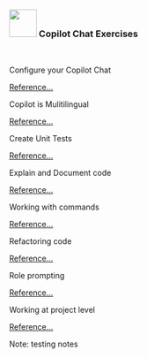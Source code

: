 ### <img height="50px" src="images/github/copilot-chat2.png"> Copilot Chat Exercises

<br>

<div class="container">
  <div class="column2 rounded-box-image">
    <p class="title">Configure your Copilot Chat</p>
    <div class="header"></div>
    <p><a href="">Reference...</a></p>
  </div>

  <div class="column2 rounded-box-image">
    <p class="title">Copilot is Mulitilingual</p>
    <div class="header"></div>
    <p><a href="">Reference...</a></p>
  </div>
  
  <div class="column2 rounded-box-image">
    <p class="title">Create Unit Tests</p>
    <p><a href="">Reference...</a></p>
  </div>
  
  <div class="column2 rounded-box-image">
    <p class="title">Explain and Document code</p>
    <p><a href="">Reference...</a></p>
  </div>
</div>

<div class="container">
  <div class="column2 rounded-box-image">
    <p class="title">Working with commands</p>
    <p><a href="">Reference...</a></p>
  </div>

  <div class="column2 rounded-box-image">
    <p class="title">Refactoring code</p>
    <p><a href="">Reference...</a></p>
  </div>
  
  <div class="column2 rounded-box-image">
    <p class="title">Role prompting</p>
    <p><a href="">Reference...</a></p>
  </div>
  
  <div class="column2 rounded-box-image">
    <p class="title">Working at project level</p>
    <p><a href="">Reference...</a></p>
  </div>
</div>

<!-- Add some speaker notes -->
Note: testing notes